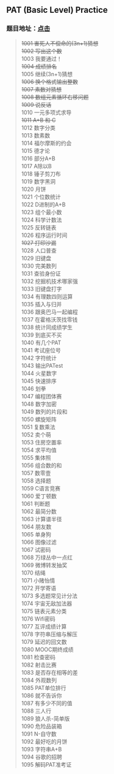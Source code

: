 ## **PAT (Basic Level) Practice**
### 题目地址：[点击](https://pintia.cn/problem-sets/994805260223102976/problems/type/7 "PAT (Basic Level) Practice")
> ~~1001 害死人不偿命的(3n+1)猜想~~   
> ~~1002 写出这个数~~   
> 1003 我要通过！   
> ~~1004 成绩排名~~   
> 1005 继续(3n+1)猜想   
> ~~1006 换个格式输出整数~~   
> ~~1007 素数对猜想~~   
> ~~1008 数组元素循环右移问题~~   
> ~~1009 说反话~~   
> 1010 一元多项式求导   
> ~~1011 A+B 和 C~~   
> 1012 数字分类   
> 1013 数素数   
> 1014 福尔摩斯的约会   
> 1015 德才论   
> 1016 部分A+B   
> 1017 A除以B   
> 1018 锤子剪刀布   
> 1019 数字黑洞   
> 1020 月饼   
> 1021 个位数统计   
> 1022 D进制的A+B   
> 1023 组个最小数   
> 1024 科学计数法   
> 1025 反转链表   
> 1026 程序运行时间   
> ~~1027 打印沙漏~~   
> 1028 人口普查   
> 1029 旧键盘   
> 1030 完美数列   
> 1031 查验身份证   
> 1032 挖掘机技术哪家强   
> 1033 旧键盘打字   
> 1034 有理数四则运算   
> 1035 插入与归并   
> 1036 跟奥巴马一起编程   
> 1037 在霍格沃茨找零钱   
> 1038 统计同成绩学生   
> 1039 到底买不买   
> 1040 有几个PAT   
> 1041 考试座位号   
> 1042 字符统计   
> 1043 输出PATest   
> 1044 火星数字   
> 1045 快速排序   
> 1046 划拳   
> 1047 编程团体赛   
> 1048 数字加密   
> 1049 数列的片段和   
> 1050 螺旋矩阵   
> 1051 复数乘法   
> 1052 卖个萌   
> 1053 住房空置率   
> 1054 求平均值   
> 1055 集体照   
> 1056 组合数的和   
> 1057 数零壹   
> 1058 选择题   
> 1059 C语言竞赛   
> 1060 爱丁顿数   
> 1061 判断题   
> 1062 最简分数   
> 1063 计算谱半径   
> 1064 朋友数   
> 1065 单身狗   
> 1066 图像过滤   
> 1067 试密码   
> 1068 万绿丛中一点红   
> 1069 微博转发抽奖   
> 1070 结绳   
> 1071 小赌怡情   
> 1072 开学寄语   
> 1073 多选题常见计分法   
> 1074 宇宙无敌加法器   
> 1075 链表元素分类   
> 1076 Wifi密码   
> 1077 互评成绩计算   
> 1078 字符串压缩与解压   
> 1079 延迟的回文数   
> 1080 MOOC期终成绩   
> 1081 检查密码   
> 1082 射击比赛   
> 1083 是否存在相等的差   
> 1084 外观数列   
> 1085 PAT单位排行   
> 1086 就不告诉你   
> 1087 有多少不同的值   
> 1088 三人行   
> 1089 狼人杀-简单版   
> 1090 危险品装箱   
> 1091 N-自守数   
> 1092 最好吃的月饼   
> 1093 字符串A+B   
> 1094 谷歌的招聘   
> 1095 解码PAT准考证   
